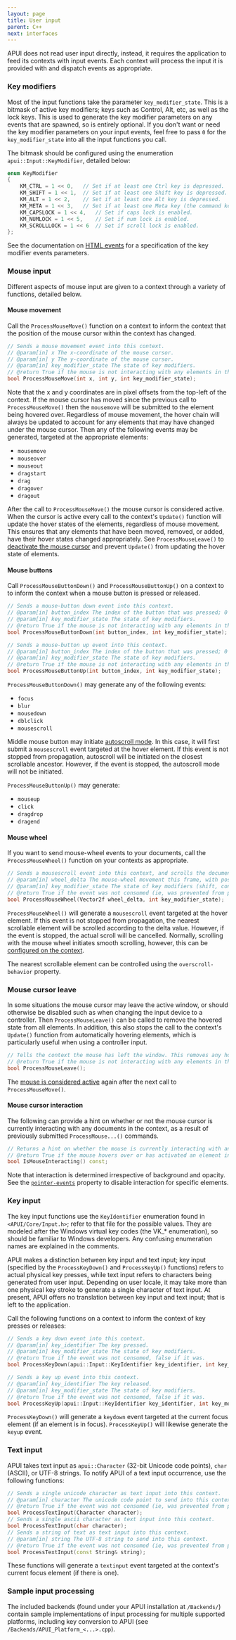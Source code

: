 ```yaml
---
layout: page
title: User input
parent: C++
next: interfaces
---
```


APUI does not read user input directly, instead, it requires the application to feed its contexts with input events. Each context will process the input it is provided with and dispatch events as appropriate.

### Key modifiers

Most of the input functions take the parameter `key_modifier_state`. This is a bitmask of active key modifiers; keys such as Control, Alt, etc, as well as the lock keys. This is used to generate the key modifier parameters on any events that are spawned, so is entirely optional. If you don't want or need the key modifier parameters on your input events, feel free to pass `0` for the `key_modifier_state` into all the input functions you call.

The bitmask should be configured using the enumeration `apui::Input::KeyModifier`, detailed below:

```cpp
enum KeyModifier
{
	KM_CTRL = 1 << 0,	// Set if at least one Ctrl key is depressed.
	KM_SHIFT = 1 << 1,	// Set if at least one Shift key is depressed.
	KM_ALT = 1 << 2,	// Set if at least one Alt key is depressed.
	KM_META = 1 << 3,	// Set if at least one Meta key (the command key) is depressed.
	KM_CAPSLOCK = 1 << 4,	// Set if caps lock is enabled.
	KM_NUMLOCK = 1 << 5,	// Set if num lock is enabled.
	KM_SCROLLLOCK = 1 << 6	// Set if scroll lock is enabled.
};
```

See the documentation on [HTML events](../rml/events.html#events) for a specification of the key modifier events parameters.

### Mouse input

Different aspects of mouse input are given to a context through a variety of functions, detailed below.

#### Mouse movement

Call the `ProcessMouseMove()` function on a context to inform the context that the position of the mouse cursor within the context has changed.

```cpp
// Sends a mouse movement event into this context.
// @param[in] x The x-coordinate of the mouse cursor.
// @param[in] y The y-coordinate of the mouse cursor.
// @param[in] key_modifier_state The state of key modifiers.
// @return True if the mouse is not interacting with any elements in the context, otherwise false.
bool ProcessMouseMove(int x, int y, int key_modifier_state);
```

Note that the x and y coordinates are in pixel offsets from the top-left of the context. If the mouse cursor has moved since the previous call to `ProcessMouseMove()` then the `mousemove` will be submitted to the element being hovered over. Regardless of mouse movement, the hover chain will always be updated to account for any elements that may have changed under the mouse cursor. Then any of the following events may be generated, targeted at the appropriate elements:

* `mousemove`
* `mouseover`
* `mouseout`
* `dragstart`
* `drag`
* `dragover`
* `dragout`

After the call to `ProcessMouseMove()` the mouse cursor is considered active. When the cursor is active every call to the context's `Update()` function will update the hover states of the elements, regardless of mouse movement. This ensures that any elements that have been moved, removed, or added, have their hover states changed appropriately. See `ProcessMouseLeave()` to [deactivate the mouse cursor](#mouse-cursor-leave) and prevent `Update()` from updating the hover state of elements.

#### Mouse buttons

Call `ProcessMouseButtonDown()` and `ProcessMouseButtonUp()` on a context to to inform the context when a mouse button is pressed or released.

```cpp
// Sends a mouse-button down event into this context.
// @param[in] button_index The index of the button that was pressed; 0 for the left button, 1 for right, and 2 for middle button.
// @param[in] key_modifier_state The state of key modifiers.
// @return True if the mouse is not interacting with any elements in the context, otherwise false.
bool ProcessMouseButtonDown(int button_index, int key_modifier_state);

// Sends a mouse-button up event into this context.
// @param[in] button_index The index of the button that was pressed; 0 for the left button, 1 for right, and 2 for middle button.
// @param[in] key_modifier_state The state of key modifiers.
// @return True if the mouse is not interacting with any elements in the context, otherwise false.
bool ProcessMouseButtonUp(int button_index, int key_modifier_state);
```

`ProcessMouseButtonDown()` may generate any of the following events:

* `focus`
* `blur`
* `mousedown`
* `dblclick`
* `mousescroll`

Middle mouse button may initiate [autoscroll mode](contexts.html#autoscroll). In this case, it will first submit a `mousescroll` event targeted at the hover element. If this event is not stopped from propagation, autoscroll will be initiated on the closest scrollable ancestor. However, if the event is stopped, the autoscroll mode will not be initiated.

`ProcessMouseButtonUp()` may generate:

* `mouseup`
* `click`
* `dragdrop`
* `dragend`

#### Mouse wheel

If you want to send mouse-wheel events to your documents, call the `ProcessMouseWheel()` function on your contexts as appropriate.

```cpp
// Sends a mousescroll event into this context, and scrolls the document unless the event was stopped from propagating.
// @param[in] wheel_delta The mouse-wheel movement this frame, with positive values being directed right and down.
// @param[in] key_modifier_state The state of key modifiers (shift, control, caps-lock, etc) keys; this should be generated by ORing together members of the Input::KeyModifier enumeration.
// @return True if the event was not consumed (ie, was prevented from propagating by an element), false if it was.
bool ProcessMouseWheel(Vector2f wheel_delta, int key_modifier_state);
```

`ProcessMouseWheel()` will generate a `mousescroll` event targeted at the hover element. If this event is not stopped from propagation, the nearest scrollable element will be scrolled according to the delta value. However, if the event is stopped, the actual scroll will be cancelled. Normally, scrolling with the mouse wheel initiates smooth scrolling, however, this can be [configured on the context](contexts.html#smooth-scrolling).

The nearest scrollable element can be controlled using the `overscroll-behavior` property.


### Mouse cursor leave

In some situations the mouse cursor may leave the active window, or should otherwise be disabled such as when changing the input device to a controller. Then `ProcessMouseLeave()` can be called to remove the hovered state from all elements. In addition, this also stops the call to the context's `Update()` function from automatically hovering elements, which is particularly useful when using a controller input.

```cpp
// Tells the context the mouse has left the window. This removes any hover state from all elements and prevents 'Update()' from setting the hover state for elements under the mouse.
// @return True if the mouse is not interacting with any elements in the context (see 'IsMouseInteracting'), otherwise false.
bool ProcessMouseLeave();
```

The [mouse is considered active](#mouse-movement) again after the next call to `ProcessMouseMove()`.


#### Mouse cursor interaction

The following can provide a hint on whether or not the mouse cursor is currently interacting with any documents in the context, as a result of previously submitted `ProcessMouse...()` commands.

```cpp
// Returns a hint on whether the mouse is currently interacting with any elements in this context.
// @return True if the mouse hovers over or has activated an element in this context, otherwise false.
bool IsMouseInteracting() const;
```

Note that interaction is determined irrespective of background and opacity. See the [`pointer-events`](../CSS/user_interface.html#pointer-events) property to disable interaction for specific elements.

### Key input

The key input functions use the `KeyIdentifier` enumeration found in `<APUI/Core/Input.h>`; refer to that file for the possible values. They are modeled after the Windows virtual key codes (the VK_* enumeration), so should be familiar to Windows developers. Any confusing enumeration names are explained in the comments.

APUI makes a distinction between key input and text input; key input (specified by the `ProcessKeyDown()` and `ProcessKeyUp()` functions) refers to actual physical key presses, while text input refers to characters being generated from user input. Depending on user locale, it may take more than one physical key stroke to generate a single character of text input. At present, APUI offers no translation between key input and text input; that is left to the application.

Call the following functions on a context to inform the context of key presses or releases:

```cpp
// Sends a key down event into this context.
// @param[in] key_identifier The key pressed.
// @param[in] key_modifier_state The state of key modifiers.
// @return True if the event was not consumed, false if it was.
bool ProcessKeyDown(apui::Input::KeyIdentifier key_identifier, int key_modifier_state);

// Sends a key up event into this context.
// @param[in] key_identifier The key released.
// @param[in] key_modifier_state The state of key modifiers.
// @return True if the event was not consumed, false if it was.
bool ProcessKeyUp(apui::Input::KeyIdentifier key_identifier, int key_modifier_state);
```

`ProcessKeyDown()` will generate a `keydown` event targeted at the current focus element (if an element is in focus). `ProcessKeyUp()` will likewise generate the `keyup` event.

### Text input

APUI takes text input as `apui::Character` (32-bit Unicode code points), `char` (ASCII), or UTF-8 strings. To notify APUI of a text input occurrence, use the following functions:

```cpp
// Sends a single unicode character as text input into this context.
// @param[in] character The unicode code point to send into this context.
// @return True if the event was not consumed (ie, was prevented from propagating by an element), false if it was.
bool ProcessTextInput(Character character);
// Sends a single ascii character as text input into this context.
bool ProcessTextInput(char character);
// Sends a string of text as text input into this context.
// @param[in] string The UTF-8 string to send into this context.
// @return True if the event was not consumed (ie, was prevented from propagating by an element), false if it was.
bool ProcessTextInput(const String& string);
```

These functions will generate a `textinput` event targeted at the context's current focus element (if there is one).

### Sample input processing

The included backends (found under your APUI installation at `/Backends/`) contain sample implementations of input processing for multiple supported platforms, including key conversion to APUI (see `/Backends/APUI_Platform_<...>.cpp`).
